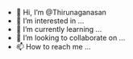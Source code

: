 - 👋 Hi, I’m @Thirunaganasan
- 👀 I’m interested in ...
- 🌱 I’m currently learning ...
- 💞️ I’m looking to collaborate on ...
- 📫 How to reach me ...

<!---
Thirunaganasan/Thirunaganasan is a ✨ special ✨ repository because its `README.md` (this file) appears on your GitHub profile.
You can click the Preview link to take a look at your changes.
--->
